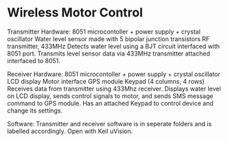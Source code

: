 # Wireless Motor Control


Transmitter Hardware:
8051 microcontoller + power supply + crystal oscillator
Water level sensor made with 5 bipolar junction transistors
RF transmitter, 433MHz
Detects water level using a BJT circuit interfaced with 8051 port. Transmits level sensor data via 433MHz transmitter attached interfaced to 8051.


Receiver Hardware:
8051 microcontoller + power supply + crystal oscillator
LCD display
Motor interface
GPS module
Keypad (4 columns, 4 rows)
Receives data from transmitter using 433Mhz receiver. Displays water level on LCD display, sends control signals to motor, and sends SMS message command to GPS module. Has an attached Keypad to control device and change its settings.

Software: Transmitter and receiver software is in seperate folders and is labelled accordingly. Open with Keil uVision.
